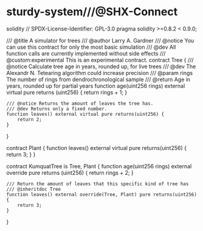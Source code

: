 # sturdy-system///@SHX-Connect
solidity
// SPDX-License-Identifier: GPL-3.0
pragma solidity >=0.8.2 < 0.9.0;

/// @title A simulator for trees
/// @author Larry A. Gardner
/// @notice You can use this contract for only the most basic simulation
/// @dev All function calls are currently implemented without side effects
/// @custom:experimental This is an experimental contract.
contract Tree {
    /// @notice Calculate tree age in years, rounded up, for live trees
    /// @dev The Alexandr N. Tetearing algorithm could increase precision
    /// @param rings The number of rings from dendrochronological sample
    /// @return Age in years, rounded up for partial years
    function age(uint256 rings) external virtual pure returns (uint256) {
        return rings + 1;
    }

    /// @notice Returns the amount of leaves the tree has.
    /// @dev Returns only a fixed number.
    function leaves() external virtual pure returns(uint256) {
        return 2;
    }
}

contract Plant {
    function leaves() external virtual pure returns(uint256) {
        return 3;
    }
}

contract KumquatTree is Tree, Plant {
    function age(uint256 rings) external override pure returns (uint256) {
        return rings + 2;
    }

    /// Return the amount of leaves that this specific kind of tree has
    /// @inheritdoc Tree
    function leaves() external override(Tree, Plant) pure returns(uint256) {
        return 3;
    }
}
